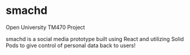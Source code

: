 # smachd

Open University TM470 Project

smachd is a social media prototype built using React and utilizing Solid Pods to give control of personal data back to users!